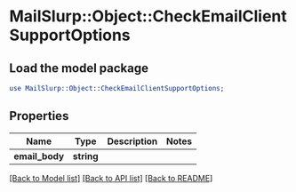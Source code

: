 # MailSlurp::Object::CheckEmailClientSupportOptions

## Load the model package
```perl
use MailSlurp::Object::CheckEmailClientSupportOptions;
```

## Properties
Name | Type | Description | Notes
------------ | ------------- | ------------- | -------------
**email_body** | **string** |  | 

[[Back to Model list]](../README#documentation-for-models) [[Back to API list]](../README#documentation-for-api-endpoints) [[Back to README]](../README)


